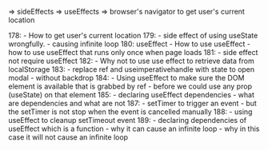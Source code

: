 => sideEffects
=> useEffects
=> browser's navigator to get user's current location

178:
    - How to get user's current location
179: 
    - side effect of using useState wrongfully.
    - causing infinite loop
180: useEffect
    - How to use useEffect
    - how to use useEffect that runs only once when page loads
181: 
    - side effect not require useEffect
182:
    - Why not to use use effect to retrieve data from localStorage
183:
    - replace ref and useimperativehandle with state to open modal
    - without backdrop
184:
    - Using useEffect to make sure the DOM element is available that is grabbed by ref
    - before we could use any prop (useState) on that element
185:
    - declaring useEffect dependencies
    - what are dependencies and what are not
187:
    - setTimer to trigger an event
    - but the setTimer is not stop when the event is cancelled manually
188:
    - using useEffect to cleanup setTimeout event
189:
    - declaring dependencies of useEffect which is a function
    - why it can cause an infinite loop
    - why in this case it will not cause an infinite loop

